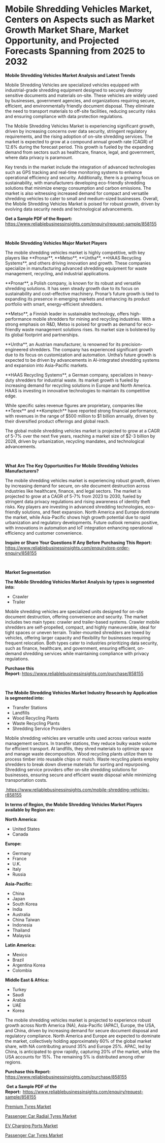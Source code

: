 <p><h1>Mobile Shredding Vehicles Market, Centers on Aspects such as Market Growth Market Share, Market Opportunity, and Projected Forecasts Spanning from 2025 to 2032</h1></p><p><strong>Mobile Shredding Vehicles Market Analysis and Latest Trends</strong></p>
<p><p>Mobile Shredding Vehicles are specialized vehicles equipped with industrial-grade shredding equipment designed to securely destroy sensitive documents and materials on-site. These vehicles are widely used by businesses, government agencies, and organizations requiring secure, efficient, and environmentally friendly document disposal. They eliminate the need to transport materials to off-site facilities, reducing security risks and ensuring compliance with data protection regulations.</p><p>The Mobile Shredding Vehicles Market is experiencing significant growth, driven by increasing concerns over data security, stringent regulatory requirements, and the rising adoption of on-site shredding services. The market is expected to grow at a compound annual growth rate (CAGR) of 12.6% during the forecast period. This growth is fueled by the expanding demand from sectors such as healthcare, finance, legal, and government, where data privacy is paramount.</p><p>Key trends in the market include the integration of advanced technologies such as GPS tracking and real-time monitoring systems to enhance operational efficiency and security. Additionally, there is a growing focus on sustainability, with manufacturers developing eco-friendly shredding solutions that minimize energy consumption and carbon emissions. The market is also witnessing increased demand for compact and versatile shredding vehicles to cater to small and medium-sized businesses. Overall, the Mobile Shredding Vehicles Market is poised for robust growth, driven by evolving data security needs and technological advancements.</p></p>
<p><strong>Get a Sample PDF of the Report:&nbsp;</strong> <a href="https://www.reliablebusinessinsights.com/enquiry/request-sample/858155?utm_campaign=100&utm_medium=2&utm_source=Github&utm_content=ia&utm_term=22012025&utm_id=mobile-shredding-vehicles">https://www.reliablebusinessinsights.com/enquiry/request-sample/858155</a></p>
<p>&nbsp;</p>
<p><strong>Mobile Shredding Vehicles Major Market Players</strong></p>
<p><p>The mobile shredding vehicles market is highly competitive, with key players like **Pronar**, **Metso**, **Untha**, **HAAS Recycling Systems**, and others driving innovation and growth. These companies specialize in manufacturing advanced shredding equipment for waste management, recycling, and industrial applications.</p><p>**Pronar**, a Polish company, is known for its robust and versatile shredding solutions. It has seen steady growth due to its focus on sustainability and cost-effective machinery. Pronar’s future growth is tied to expanding its presence in emerging markets and enhancing its product portfolio with smart, energy-efficient shredders.</p><p>**Metso**, a Finnish leader in sustainable technology, offers high-performance mobile shredders for mining and recycling industries. With a strong emphasis on R&D, Metso is poised for growth as demand for eco-friendly waste management solutions rises. Its market size is bolstered by its global footprint and partnerships.</p><p>**Untha**, an Austrian manufacturer, is renowned for its precision-engineered shredders. The company has experienced significant growth due to its focus on customization and automation. Untha’s future growth is expected to be driven by advancements in AI-integrated shredding systems and expansion into Asia-Pacific markets.</p><p>**HAAS Recycling Systems**, a German company, specializes in heavy-duty shredders for industrial waste. Its market growth is fueled by increasing demand for recycling solutions in Europe and North America. HAAS is investing in innovative technologies to maintain its competitive edge.</p><p>While specific sales revenue figures are proprietary, companies like **Terex** and **Komptech** have reported strong financial performance, with revenues in the range of $500 million to $1 billion annually, driven by their diversified product offerings and global reach.</p><p>The global mobile shredding vehicles market is projected to grow at a CAGR of 5-7% over the next five years, reaching a market size of $2-3 billion by 2028, driven by urbanization, recycling mandates, and technological advancements.</p></p>
<p>&nbsp;</p>
<p><strong>What Are The Key Opportunities For Mobile Shredding Vehicles Manufacturers?</strong></p>
<p><p>The mobile shredding vehicles market is experiencing robust growth, driven by increasing demand for secure, on-site document destruction across industries like healthcare, finance, and legal sectors. The market is projected to grow at a CAGR of 5-7% from 2023 to 2030, fueled by stringent data privacy regulations and rising awareness of identity theft risks. Key players are investing in advanced shredding technologies, eco-friendly solutions, and fleet expansion. North America and Europe dominate the market, while Asia-Pacific shows high growth potential due to rapid urbanization and regulatory developments. Future outlook remains positive, with innovations in automation and IoT integration enhancing operational efficiency and customer convenience.</p></p>
<p><strong>Inquire or Share Your Questions If Any Before Purchasing This Report:</strong> <a href="https://www.reliablebusinessinsights.com/enquiry/pre-order-enquiry/858155?utm_campaign=100&utm_medium=2&utm_source=Github&utm_content=ia&utm_term=22012025&utm_id=mobile-shredding-vehicles">https://www.reliablebusinessinsights.com/enquiry/pre-order-enquiry/858155</a></p>
<p>&nbsp;</p>
<p><strong>Market Segmentation</strong></p>
<p><strong>The Mobile Shredding Vehicles Market Analysis by types is segmented into:</strong></p>
<p><ul><li>Crawler</li><li>Trailer</li></ul></p>
<p><p>Mobile shredding vehicles are specialized units designed for on-site document destruction, offering convenience and security. The market includes two main types: crawler and trailer-based systems. Crawler mobile shredders are self-propelled, compact, and highly maneuverable, ideal for tight spaces or uneven terrain. Trailer-mounted shredders are towed by vehicles, offering larger capacity and flexibility for businesses requiring frequent relocation. Both types cater to industries prioritizing data security, such as finance, healthcare, and government, ensuring efficient, on-demand shredding services while maintaining compliance with privacy regulations.</p></p>
<p><strong>Purchase this Report:&nbsp;</strong><a href="https://www.reliablebusinessinsights.com/purchase/858155?utm_campaign=100&utm_medium=2&utm_source=Github&utm_content=ia&utm_term=22012025&utm_id=mobile-shredding-vehicles">https://www.reliablebusinessinsights.com/purchase/858155</a></p>
<p>&nbsp;</p>
<p><strong>The Mobile Shredding Vehicles Market Industry Research by Application is segmented into:</strong></p>
<p><ul><li>Transfer Stations</li><li>Landfills</li><li>Wood Recycling Plants</li><li>Waste Recycling Plants</li><li>Shredding Service Providers</li></ul></p>
<p><p>Mobile shredding vehicles are versatile units used across various waste management sectors. In transfer stations, they reduce bulky waste volume for efficient transport. At landfills, they shred materials to optimize space and manage waste decomposition. Wood recycling plants utilize them to process timber into reusable chips or mulch. Waste recycling plants employ shredders to break down diverse materials for sorting and repurposing. Shredding service providers offer on-site shredding solutions for businesses, ensuring secure and efficient waste disposal while minimizing transportation costs.</p></p>
<p><a href="https://www.reliablebusinessinsights.com/mobile-shredding-vehicles-r858155?utm_campaign=100&utm_medium=2&utm_source=Github&utm_content=ia&utm_term=22012025&utm_id=mobile-shredding-vehicles">&nbsp;https://www.reliablebusinessinsights.com/mobile-shredding-vehicles-r858155</a></p>
<p><strong>In terms of Region, the Mobile Shredding Vehicles Market Players available by Region are:</strong></p>
<p>
    <p> <strong> North America: </strong>
        <ul>
            <li>United States</li>
            <li>Canada</li>
        </ul>
        </p> 
    <p> <strong> Europe: </strong>
        <ul>
            <li>Germany</li>
            <li>France</li>
            <li>U.K.</li>
            <li>Italy</li>
            <li>Russia</li>
        </ul>
        </p> 
    <p> <strong> Asia-Pacific: </strong>
        <ul>
            <li>China</li>
            <li>Japan</li>
            <li>South Korea</li>
            <li>India</li>
            <li>Australia</li>
            <li>China Taiwan</li>
            <li>Indonesia</li>
            <li>Thailand</li>
            <li>Malaysia</li>
        </ul>
        </p> 
    <p> <strong> Latin America: </strong>
        <ul>
            <li>Mexico</li>
            <li>Brazil</li>
            <li>Argentina Korea</li>
            <li>Colombia</li>
        </ul>
        </p> 
    <p> <strong> Middle East & Africa: </strong>
        <ul>
            <li>Turkey</li>
            <li>Saudi</li>
            <li>Arabia</li>
            <li>UAE</li>
            <li>Korea</li>
        </ul>
    </p>
    </p>
<p><p>The mobile shredding vehicles market is projected to experience robust growth across North America (NA), Asia-Pacific (APAC), Europe, the USA, and China, driven by increasing demand for secure document disposal and regulatory compliance. North America and Europe are expected to dominate the market, collectively holding approximately 60% of the global market share, with NA contributing around 35% and Europe 25%. APAC, led by China, is anticipated to grow rapidly, capturing 20% of the market, while the USA accounts for 15%. The remaining 5% is distributed among other regions.</p></p>
<p><strong>Purchase this Report: </strong><a href="https://www.reliablebusinessinsights.com/purchase/858155?utm_campaign=100&utm_medium=2&utm_source=Github&utm_content=ia&utm_term=22012025&utm_id=mobile-shredding-vehicles">https://www.reliablebusinessinsights.com/purchase/858155</a></p>
<p>&nbsp;<strong>Get a Sample PDF of the Report:&nbsp;&nbsp;</strong><a href="https://www.reliablebusinessinsights.com/enquiry/request-sample/858155?utm_campaign=100&utm_medium=2&utm_source=Github&utm_content=ia&utm_term=22012025&utm_id=mobile-shredding-vehicles">https://www.reliablebusinessinsights.com/enquiry/request-sample/858155</a></p>
<p><strong></strong></p>
<p><p><a href="https://github.com/tanekacalderon743/Market-Research-Report-List-1/blob/main/premium-tyres-market.md?utm_campaign=100&utm_medium=2&utm_source=Github&utm_content=ia&utm_term=22012025&utm_id=mobile-shredding-vehicles">Premium Tyres Market</a></p><p><a href="https://github.com/lvaill871987/Market-Research-Report-List-1/blob/main/passenger-car-radial-tyres-market.md?utm_campaign=100&utm_medium=2&utm_source=Github&utm_content=ia&utm_term=22012025&utm_id=mobile-shredding-vehicles">Passenger Car Radial Tyres Market</a></p><p><a href="https://github.com/crosejeanetta00360/Market-Research-Report-List-1/blob/main/ev-charging-ports-market.md?utm_campaign=100&utm_medium=2&utm_source=Github&utm_content=ia&utm_term=22012025&utm_id=mobile-shredding-vehicles">EV Charging Ports Market</a></p><p><a href="https://github.com/klaassenmackenzie6/Market-Research-Report-List-1/blob/main/passenger-car-tyres-market.md?utm_campaign=100&utm_medium=2&utm_source=Github&utm_content=ia&utm_term=22012025&utm_id=mobile-shredding-vehicles">Passenger Car Tyres Market</a></p></p>